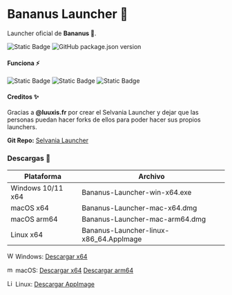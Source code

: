 # Bananus Launcher 🍌
Launcher oficial de **Bananus 🍌**.

![Static Badge](https://img.shields.io/badge/Working-3A9740?logo=ticktick&logoColor=49E453)
![GitHub package.json version](https://img.shields.io/github/package-json/v/raulgutveg/Bananus-Launcher)

#### Funciona ⚡
![Static Badge](https://img.shields.io/badge/Windows-white?logo=windows&logoColor=0078D4) ![Static Badge](https://img.shields.io/badge/macOS-white?logo=apple&logoColor=000000) ![Static Badge](https://img.shields.io/badge/Linux-white?logo=linux&logoColor=FCC624) 

#### Creditos ✨
Gracias a **@luuxis.fr** por crear el Selvania Launcher y dejar que
las personas puedan hacer forks de ellos para poder hacer sus propios launchers.

**Git Repo:** [Selvania Launcher](https://github.com/luuxis/Selvania-Launcher)


###  Descargas 📂

| Plataforma  | Archivo  |
| ------------ | ------------ |
| Windows 10/11 x64  | Bananus-Launcher-win-x64.exe |
| macOS x64  | Bananus-Launcher-mac-x64.dmg |
| macOS arm64  | Bananus-Launcher-mac-arm64.dmg  |
| Linux x64 | Bananus-Launcher-linux-x86_64.AppImage |


<img src="https://simpleicons.org/icons/windows.svg" alt="Windows Logo" width="15" height="15" style="fill: 0078D4;"> Windows: [Descargar x64](https://github.com/raulgutveg/Bananus-Launcher/releases/download/3.1.0/Bananus-Launcher-win-x64.exe)

<img src="https://simpleicons.org/icons/apple.svg" alt="macOS Logo" width="15" height="15" style="fill: FFFFFF;"> macOS: [Descargar x64](https://github.com/raulgutveg/Bananus-Launcher/releases/download/3.1.0/Bananus-Launcher-mac-x64.dmg) [Descargar arm64](https://github.com/raulgutveg/Bananus-Launcher/releases/download/3.1.0/Bananus-Launcher-mac-arm64.dmg)

<img src="https://simpleicons.org/icons/linux.svg" alt="Linux Logo" width="15" height="15" style="fill: FCC624;"> Linux: [Descargar AppImage](https://github.com/raulgutveg/Bananus-Launcher/releases/download/3.1.0/Bananus-Launcher-linux-x86_64.AppImage)
